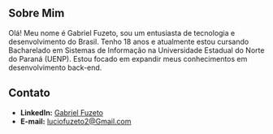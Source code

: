 <div style="display: flex; align-items: center;">
</div>

## Sobre Mim

Olá! Meu nome é Gabriel Fuzeto, sou um entusiasta de tecnologia e desenvolvimento do Brasil. Tenho 18 anos e atualmente estou cursando Bacharelado em Sistemas de Informação na Universidade Estadual do Norte do Paraná (UENP). Estou focado em expandir meus conhecimentos em desenvolvimento back-end.

## Contato

- **LinkedIn:** [Gabriel Fuzeto](https://www.linkedin.com/in/gabriel-fuzeto-b05210288/)
- **E-mail:** luciofuzeto2@Gmail.com

